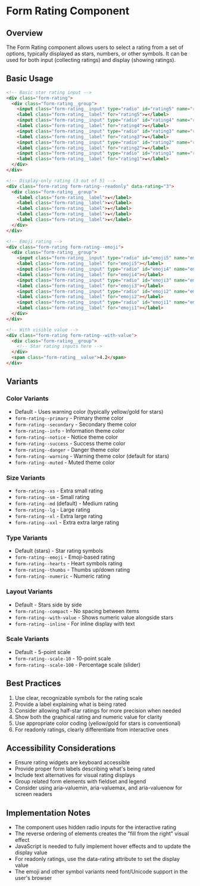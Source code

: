 # Form Rating Component

## Overview
The Form Rating component allows users to select a rating from a set of options, typically displayed as stars, numbers, or other symbols. It can be used for both input (collecting ratings) and display (showing ratings).

## Basic Usage

```html
<!-- Basic star rating input -->
<div class="form-rating">
  <div class="form-rating__group">
    <input class="form-rating__input" type="radio" id="rating5" name="rating" value="5">
    <label class="form-rating__label" for="rating5">★</label>
    <input class="form-rating__input" type="radio" id="rating4" name="rating" value="4">
    <label class="form-rating__label" for="rating4">★</label>
    <input class="form-rating__input" type="radio" id="rating3" name="rating" value="3">
    <label class="form-rating__label" for="rating3">★</label>
    <input class="form-rating__input" type="radio" id="rating2" name="rating" value="2">
    <label class="form-rating__label" for="rating2">★</label>
    <input class="form-rating__input" type="radio" id="rating1" name="rating" value="1">
    <label class="form-rating__label" for="rating1">★</label>
  </div>
</div>

<!-- Display-only rating (3 out of 5) -->
<div class="form-rating form-rating--readonly" data-rating="3">
  <div class="form-rating__group">
    <label class="form-rating__label">★</label>
    <label class="form-rating__label">★</label>
    <label class="form-rating__label">★</label>
    <label class="form-rating__label">★</label>
    <label class="form-rating__label">★</label>
  </div>
</div>

<!-- Emoji rating -->
<div class="form-rating form-rating--emoji">
  <div class="form-rating__group">
    <input class="form-rating__input" type="radio" id="emoji5" name="emoji-rating" value="5">
    <label class="form-rating__label" for="emoji5"></label>
    <input class="form-rating__input" type="radio" id="emoji4" name="emoji-rating" value="4">
    <label class="form-rating__label" for="emoji4"></label>
    <input class="form-rating__input" type="radio" id="emoji3" name="emoji-rating" value="3">
    <label class="form-rating__label" for="emoji3"></label>
    <input class="form-rating__input" type="radio" id="emoji2" name="emoji-rating" value="2">
    <label class="form-rating__label" for="emoji2"></label>
    <input class="form-rating__input" type="radio" id="emoji1" name="emoji-rating" value="1">
    <label class="form-rating__label" for="emoji1"></label>
  </div>
</div>

<!-- With visible value -->
<div class="form-rating form-rating--with-value">
  <div class="form-rating__group">
    <!-- Star rating inputs here -->
  </div>
  <span class="form-rating__value">4.2</span>
</div>
```

## Variants

### Color Variants
- Default - Uses warning color (typically yellow/gold for stars)
- `form-rating--primary` - Primary theme color
- `form-rating--secondary` - Secondary theme color
- `form-rating--info` - Information theme color
- `form-rating--notice` - Notice theme color
- `form-rating--success` - Success theme color
- `form-rating--danger` - Danger theme color
- `form-rating--warning` - Warning theme color (default for stars)
- `form-rating--muted` - Muted theme color

### Size Variants
- `form-rating--xs` - Extra small rating
- `form-rating--sm` - Small rating
- `form-rating--md` (default) - Medium rating
- `form-rating--lg` - Large rating
- `form-rating--xl` - Extra large rating
- `form-rating--xxl` - Extra extra large rating

### Type Variants
- Default (stars) - Star rating symbols
- `form-rating--emoji` - Emoji-based rating
- `form-rating--hearts` - Heart symbols rating
- `form-rating--thumbs` - Thumbs up/down rating
- `form-rating--numeric` - Numeric rating

### Layout Variants
- Default - Stars side by side
- `form-rating--compact` - No spacing between items
- `form-rating--with-value` - Shows numeric value alongside stars
- `form-rating--inline` - For inline display with text

### Scale Variants
- Default - 5-point scale
- `form-rating--scale-10` - 10-point scale
- `form-rating--scale-100` - Percentage scale (slider)

## Best Practices

1. Use clear, recognizable symbols for the rating scale
2. Provide a label explaining what is being rated
3. Consider allowing half-star ratings for more precision when needed
4. Show both the graphical rating and numeric value for clarity
5. Use appropriate color coding (yellow/gold for stars is conventional)
6. For readonly ratings, clearly differentiate from interactive ones

## Accessibility Considerations

- Ensure rating widgets are keyboard accessible
- Provide proper form labels describing what's being rated
- Include text alternatives for visual rating displays
- Group related form elements with fieldset and legend
- Consider using aria-valuemin, aria-valuemax, and aria-valuenow for screen readers

## Implementation Notes

- The component uses hidden radio inputs for the interactive rating
- The reverse ordering of elements creates the "fill from the right" visual effect
- JavaScript is needed to fully implement hover effects and to update the display value
- For readonly ratings, use the data-rating attribute to set the display value
- The emoji and other symbol variants need font/Unicode support in the user's browser